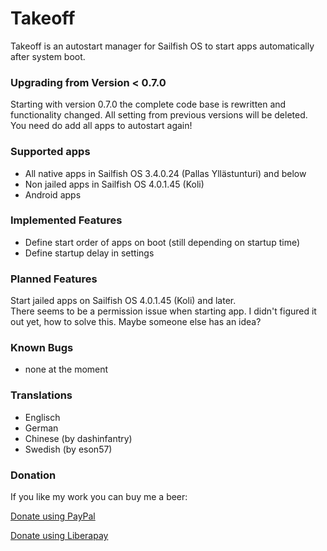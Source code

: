 # Takeoff

Takeoff is an autostart manager for Sailfish OS to start apps automatically after system boot.

### Upgrading from Version < 0.7.0
Starting with version 0.7.0 the complete code base is rewritten and functionality changed.
All setting from previous versions will be deleted.  
You need do add all apps to autostart again!

### Supported apps

- All native apps in Sailfish OS 3.4.0.24 (Pallas Yllästunturi) and below
- Non jailed apps in Sailfish OS 4.0.1.45 (Koli)
- Android apps

### Implemented Features

- Define start order of apps on boot (still depending on startup time)
- Define startup delay in settings

### Planned Features
Start jailed apps on Sailfish OS 4.0.1.45 (Koli) and later.   
There seems to be a permission issue when starting app. 
I didn't figured it out yet, how to solve this. Maybe someone else has an idea?

### Known Bugs
- none at the moment

### Translations

- Englisch
- German
- Chinese (by dashinfantry)
- Swedish (by eson57) 

### Donation

If you like my work you can buy me a beer:

[Donate using PayPal](www.paypal.com/paypalme/nubecula/1)

[Donate using Liberapay](liberapay.com/black-sheep-dev/donate)

